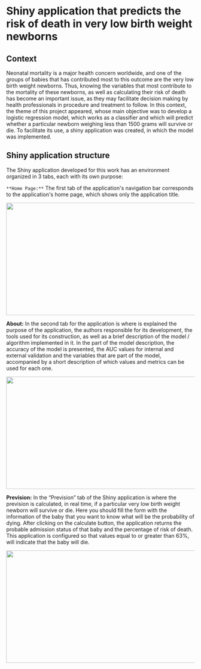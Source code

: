 
# Shiny application that predicts the risk of death in very low birth weight newborns
## Context
Neonatal mortality is a major health concern worldwide, and one of the groups of babies that has contributed most to this outcome are the very low birth weight newborns. Thus, knowing the variables that most contribute to the mortality of these newborns, as well as calculating their risk of death has become an important issue, as they may facilitate decision making by health professionals in procedure and treatment to follow. In this context, the theme of this project appeared, whose main objective was to develop a logistic regression model, which works as a classifier and which will predict whether a particular newborn weighing less than 1500 grams will survive or die. To facilitate its use, a shiny application was created, in which the model was implemented.

## Shiny application structure
The Shiny application developed for this work has an environment organized in 3 tabs, each with its own purpose:<br/>

`**Home Page:**` The first tab of the application's navigation bar corresponds to the application's home page, which shows only the application title.<br/>

<p align ="center">
  <img src="https://github.com/Claudia-Rodrigues/Risk-of-death-VLBWNM/blob/main/image/HomePage.PNG" width="650" height="300" />

**About:** In the second tab for the application is where is explained the purpose of the application, the authors responsible for its development, the tools used for its construction, as well as a brief description of the model / algorithm implemented in it. In the part of the model description, the accuracy of the model is presented, the AUC values for internal and external validation and the variables that are part of the model, accompanied by a short description of which values and metrics can be used for each one.<br/>

<p align ="center">
  <img src="https://github.com/Claudia-Rodrigues/Risk-of-death-VLBWNM/blob/main/image/About.PNG" width="650" height="300" />

**Prevision:** In the “Prevision” tab of the Shiny application is where the prevision is calculated, in real time, if a particular very low birth weight newborn will survive or die. Here you should fill the form with the information of the baby that you want to know what will be the probability of dying. After clicking on the calculate button, the application returns the probable admission status of that baby and the percentage of risk of death. This application is configured so that values equal to or greater than 63%, will indicate that the baby will die.

<p align ="center">
  <img src="https://github.com/Claudia-Rodrigues/Risk-of-death-VLBWNM/blob/main/image/Prevision.PNG" width="650" height="300" />

